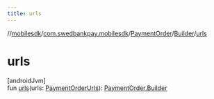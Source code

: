 ```yaml
---
title: urls
---
```

//[mobilesdk](../../../../index.html)/[com.swedbankpay.mobilesdk](../../index.html)/[PaymentOrder](../index.html)/[Builder](index.html)/[urls](urls.html)



# urls



[androidJvm]\
fun [urls](urls.html)(urls: [PaymentOrderUrls](../../-payment-order-urls/index.html)): [PaymentOrder.Builder](index.html)




